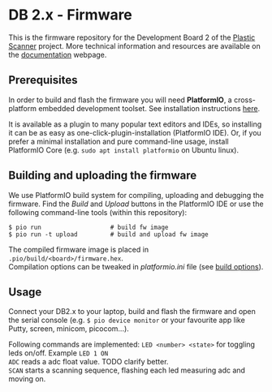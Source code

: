 # DB 2.x - Firmware

This is the firmware repository for the Development Board 2 of the [Plastic Scanner](plasticscanner.com/) project. More technical information and resources are available on the [documentation](docs.plasticscanner.com) webpage.



## Prerequisites

In order to build and flash the firmware you will need **PlatformIO**, a cross-platform embedded development toolset. See installation instructions [here](https://platformio.org/install/).

It is available as a plugin to many popular text editors and IDEs, so installing it can be as easy as one-click-plugin-installation (PlatformIO IDE).
Or, if you prefer a minimal installation and pure command-line usage, install PlatformIO Core (e.g. `sudo apt install platformio` on Ubuntu linux).



## Building and uploading the firmware

We use PlatformIO build system for compiling, uploading and debugging the firmware. Find the *Build* and *Upload* buttons in the PlatformIO IDE or use the following command-line tools (within this repository):

```
$ pio run					# build fw image
$ pio run -t upload 		# build and upload fw image
```

The compiled firmware image is placed in `.pio/build/<board>/firmware.hex`.  
Compilation options can be tweaked in *platformio.ini* file (see [build options](https://docs.platformio.org/en/latest/projectconf/section_env_build.html)).



## Usage

Connect your DB2.x to your laptop, build and flash the firmware and open the serial console (e.g. `$ pio device monitor` or your favourite app like Putty, screen, minicom, picocom...). 

Following commands are implemented:
`LED <number> <state>` for toggling leds on/off. Example `LED 1 ON`  
`ADC` reads a adc float value. TODO clarify better.  
`SCAN` starts a scanning sequence, flashing each led measuring adc and moving on.


